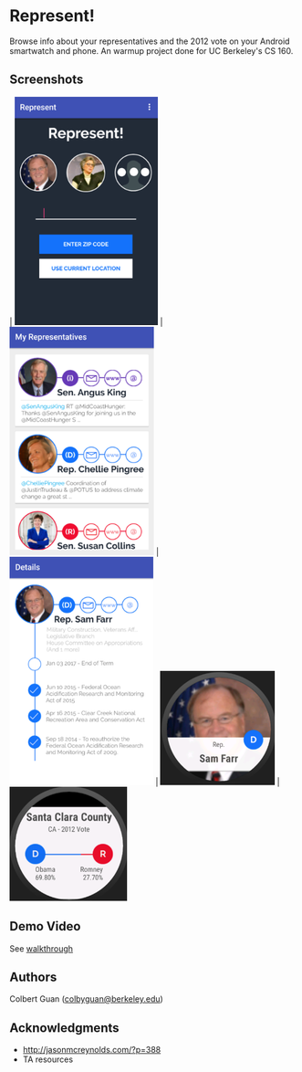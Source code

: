 # Represent!

Browse info about your representatives and the 2012 vote on your Android smartwatch and phone. An warmup project done for UC Berkeley's CS 160. 

## Screenshots

| <img src="screenshots/phonelogin.png" height="400" alt="Screenshot"/> | <img src="screenshots/phonemain.png" height="400" alt="Screenshot"/> | <img src="screenshots/phonedetail.png" height="400" alt="Screenshot"/> | <img src="screenshots/watchmain.png" height="200" alt="Screenshot"/> | <img src="screenshots/watchdetail.png" height="200" alt="Screenshot"/>

## Demo Video

See [walkthrough](https://youtu.be/uC854dKcbIk)

## Authors

Colbert Guan ([colbyguan@berkeley.edu](mailto:colbyguan@berkeley.edu))

## Acknowledgments

* http://jasonmcreynolds.com/?p=388
* TA resources 

